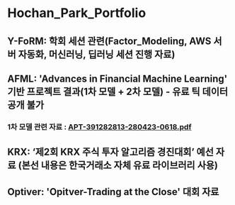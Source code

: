 # Hochan_Park_Portfolio

## Y-FoRM: 학회 세션 관련(Factor_Modeling, AWS 서버 자동화, 머신러닝, 딥러닝 세션 진행 자료)

## AFML: 'Advances in Financial Machine Learning' 기반 프로젝트 결과(1차 모델 + 2차 모델) - 유료 틱 데이터 공개 불가
### 1차 모델 관련 자료 : [APT-391282813-280423-0618.pdf](https://github.com/PHC-sys/Hochan_Park_Portfolio/files/15219788/APT-391282813-280423-0618.pdf)

## KRX: ‘제2회 KRX 주식 투자 알고리즘 경진대회’ 예선 자료 (본선 내용은 한국거래소 자체 유료 라이브러리 사용)

## Optiver: 'Opitver-Trading at the Close' 대회 자료
